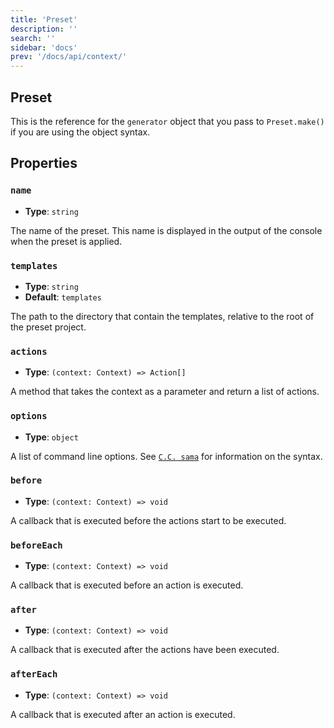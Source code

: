 ```yaml
---
title: 'Preset'
description: ''
search: ''
sidebar: 'docs'
prev: '/docs/api/context/'
---
```


## Preset

This is the reference for the `generator` object that you pass to `Preset.make()` if you are using the object syntax.

## Properties

### `name`

- **Type**: `string`

The name of the preset. This name is displayed in the output of the console when the preset is applied.

### `templates`

- **Type**: `string`
- **Default**: `templates`

The path to the directory that contain the templates, relative to the root of the preset project.

### `actions`

- **Type**: `(context: Context) => Action[]`

A method that takes the context as a parameter and return a list of actions.

### `options`

- **Type**: `object`

A list of command line options. See [`C.C. sama`](https://github.com/cacjs/cac) for information on the syntax.

### `before`

- **Type**: `(context: Context) => void`

A callback that is executed before the actions start to be executed.

### `beforeEach`

- **Type**: `(context: Context) => void`

A callback that is executed before an action is executed.

### `after`

- **Type**: `(context: Context) => void`

A callback that is executed after the actions have been executed.

### `afterEach`

- **Type**: `(context: Context) => void`

A callback that is executed after an action is executed.
